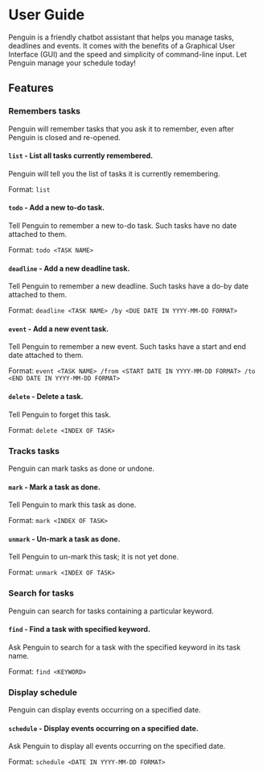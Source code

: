 # User Guide

Penguin is a friendly chatbot assistant 
that helps you manage tasks, deadlines and events.
It comes with the benefits of a Graphical User Interface (GUI)
and the speed and simplicity of command-line input. Let Penguin
manage your schedule today!

## Features 

### Remembers tasks

Penguin will remember tasks that you ask it to remember, 
even after Penguin is closed and re-opened. 

#### `list` - List all tasks currently remembered. 

Penguin will tell you the list of tasks it is currently remembering. 

Format: `list`

#### `todo` - Add a new to-do task. 

Tell Penguin to remember a new to-do task. Such tasks have no date attached to them. 

Format: `todo <TASK NAME>`

#### `deadline` - Add a new deadline task.

Tell Penguin to remember a new deadline. Such tasks have a do-by date attached to them.

Format: `deadline <TASK NAME> /by <DUE DATE IN YYYY-MM-DD FORMAT>`



#### `event` - Add a new event task.

Tell Penguin to remember a new event. Such tasks have a start and end date attached to them.

Format: `event <TASK NAME> /from <START DATE IN YYYY-MM-DD FORMAT> /to <END DATE IN YYYY-MM-DD FORMAT>`

#### `delete` - Delete a task.

Tell Penguin to forget this task. 

Format: `delete <INDEX OF TASK>`

### Tracks tasks

Penguin can mark tasks as done or undone. 

#### `mark` - Mark a task as done.

Tell Penguin to mark this task as done.

Format: `mark <INDEX OF TASK>`

#### `unmark` - Un-mark a task as done.

Tell Penguin to un-mark this task; it is not yet done.

Format: `unmark <INDEX OF TASK>`

### Search for tasks

Penguin can search for tasks containing a particular keyword. 

#### `find` - Find a task with specified keyword. 

Ask Penguin to search for a task with the specified keyword in its task name.  

Format: `find <KEYWORD>`

### Display schedule

Penguin can display events occurring on a specified date. 

#### `schedule` - Display events occurring on a specified date. 

Ask Penguin to display all events occurring on the specified date. 

Format: `schedule <DATE IN YYYY-MM-DD FORMAT>` 

